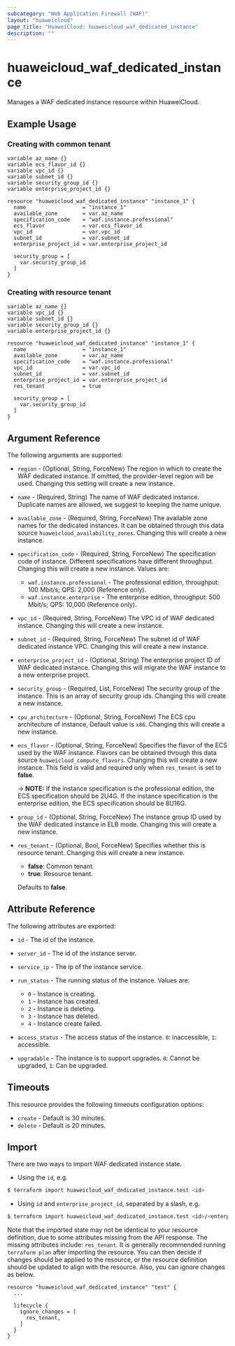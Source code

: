 ```yaml
---
subcategory: "Web Application Firewall (WAF)"
layout: "huaweicloud"
page_title: "HuaweiCloud: huaweicloud_waf_dedicated_instance"
description: ""
---
```


# huaweicloud_waf_dedicated_instance

Manages a WAF dedicated instance resource within HuaweiCloud.

## Example Usage

### Creating with common tenant

```hcl
variable az_name {}
variable ecs_flavor_id {}
variable vpc_id {}
variable subnet_id {}
variable security_group_id {}
variable enterprise_project_id {}

resource "huaweicloud_waf_dedicated_instance" "instance_1" {
  name                  = "instance_1"
  available_zone        = var.az_name
  specification_code    = "waf.instance.professional"
  ecs_flavor            = var.ecs_flavor_id
  vpc_id                = var.vpc_id
  subnet_id             = var.subnet_id
  enterprise_project_id = var.enterprise_project_id

  security_group = [
    var.security_group_id
  ]
}
```

### Creating with resource tenant

```hcl
variable az_name {}
variable vpc_id {}
variable subnet_id {}
variable security_group_id {}
variable enterprise_project_id {}

resource "huaweicloud_waf_dedicated_instance" "instance_1" {
  name                  = "instance_1"
  available_zone        = var.az_name
  specification_code    = "waf.instance.professional"
  vpc_id                = var.vpc_id
  subnet_id             = var.subnet_id
  enterprise_project_id = var.enterprise_project_id
  res_tenant            = true

  security_group = [
    var.security_group_id
  ]
}
```

## Argument Reference

The following arguments are supported:

* `region` - (Optional, String, ForceNew) The region in which to create the WAF dedicated instance. If omitted, the
  provider-level region will be used. Changing this setting will create a new instance.

* `name` - (Required, String) The name of WAF dedicated instance. Duplicate names are allowed, we suggest to keeping the
  name unique.

* `available_zone` - (Required, String, ForceNew) The available zone names for the dedicated instances. It can be
  obtained through this data source `huaweicloud_availability_zones`. Changing this will create a new instance.

* `specification_code` - (Required, String, ForceNew) The specification code of instance. Different specifications have
  different throughput. Changing this will create a new instance. Values are:
  + `waf.instance.professional` - The professional edition, throughput: 100 Mbit/s; QPS: 2,000 (Reference only).
  + `waf.instance.enterprise` - The enterprise edition, throughput: 500 Mbit/s; QPS: 10,000 (Reference only).

* `vpc_id` - (Required, String, ForceNew) The VPC id of WAF dedicated instance. Changing this will create a new
  instance.

* `subnet_id` - (Required, String, ForceNew) The subnet id of WAF dedicated instance VPC. Changing this will create a
  new instance.

* `enterprise_project_id` - (Optional, String) The enterprise project ID of WAF dedicated instance. Changing this
  will migrate the WAF instance to a new enterprise project.

* `security_group` - (Required, List, ForceNew) The security group of the instance. This is an array of security group
  ids. Changing this will create a new instance.

* `cpu_architecture` - (Optional, String, ForceNew) The ECS cpu architecture of instance, Default value is `x86`.
  Changing this will create a new instance.

* `ecs_flavor` - (Optional, String, ForceNew) Specifies the flavor of the ECS used by the WAF instance. Flavors can be
  obtained through this data source `huaweicloud_compute_flavors`. Changing this will create a new instance.
  This field is valid and required only when `res_tenant` is set to **false**.

  -> **NOTE:** If the instance specification is the professional edition, the ECS specification should be 2U4G. If the
  instance specification is the enterprise edition, the ECS specification should be 8U16G.

* `group_id` - (Optional, String, ForceNew) The instance group ID used by the WAF dedicated instance in ELB mode.
  Changing this will create a new instance.

* `res_tenant` - (Optional, Bool, ForceNew) Specifies whether this is resource tenant.
  Changing this will create a new instance.
  + **false**: Common tenant.
  + **true**: Resource tenant.

  Defaults to **false**.

## Attribute Reference

The following attributes are exported:

* `id` - The id of the instance.

* `server_id` - The id of the instance server.

* `service_ip` - The ip of the instance service.

* `run_status` - The running status of the instance. Values are:
  + `0` - Instance is creating.
  + `1` - Instance has created.
  + `2` - Instance is deleting.
  + `3` - Instance has deleted.
  + `4` - Instance create failed.

* `access_status` - The access status of the instance. `0`: inaccessible, `1`: accessible.

* `upgradable` - The instance is to support upgrades. `0`: Cannot be upgraded, `1`: Can be upgraded.

## Timeouts

This resource provides the following timeouts configuration options:

* `create` - Default is 30 minutes.
* `delete` - Default is 20 minutes.

## Import

There are two ways to import WAF dedicated instance state.

* Using the `id`, e.g.

```bash
$ terraform import huaweicloud_waf_dedicated_instance.test <id>
```

* Using `id` and `enterprise_project_id`, separated by a slash, e.g.

```bash
$ terraform import huaweicloud_waf_dedicated_instance.test <id>/<enterprise_project_id>
```

Note that the imported state may not be identical to your resource definition, due to some attributes missing from the
API response. The missing attributes include: `res_tenant`. It is generally recommended running `terraform plan` after
importing the resource. You can then decide if changes should be applied to the resource, or the resource
definition should be updated to align with the resource. Also, you can ignore changes as below.

```
resource "huaweicloud_waf_dedicated_instance" "test" {
  ...

  lifecycle {
    ignore_changes = [
      res_tenant,
    ]
  }
}
```
